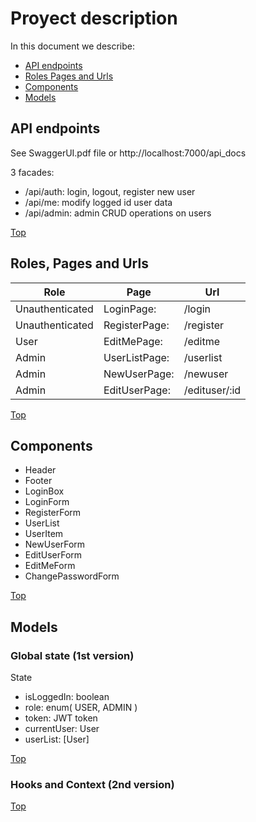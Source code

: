 # Proyect description

In this document we describe:

- [API endpoints](#api-endpoints)
- [Roles Pages and Urls](#roles-pages-and-urls)
- [Components](#components)
- [Models](#models)

## API endpoints

See SwaggerUI.pdf file or http://localhost:7000/api_docs

3 facades:

- /api/auth: login, logout, register new user
- /api/me: modify logged id user data
- /api/admin: admin CRUD operations on users

[Top](#proyect-description)

## Roles, Pages and Urls

| Role            | Page          | Url           |
| --------------- | ------------- | ------------- |
| Unauthenticated | LoginPage:    | /login        |
| Unauthenticated | RegisterPage: | /register     |
| User            | EditMePage:   | /editme       |
| Admin           | UserListPage: | /userlist     |
| Admin           | NewUserPage:  | /newuser      |
| Admin           | EditUserPage: | /edituser/:id |

[Top](#proyect-description)

## Components

- Header
- Footer
- LoginBox
- LoginForm
- RegisterForm
- UserList
- UserItem
- NewUserForm
- EditUserForm
- EditMeForm
- ChangePasswordForm

[Top](#proyect-description)

## Models

### Global state (1st version)

State

- isLoggedIn: boolean
- role: enum( USER, ADMIN )
- token: JWT token
- currentUser: User
- userList: [User]

[Top](#proyect-description)

### Hooks and Context (2nd version)

[Top](#proyect-description)
